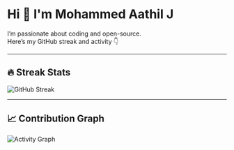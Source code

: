 # Hi 👋 I'm Mohammed Aathil J

I’m passionate about coding and open-source.  
Here’s my GitHub streak and activity 👇

---

## 🔥 Streak Stats
![GitHub Streak](https://github-readme-streak-stats.herokuapp.com/?user=Mohammed-Aathil&theme=dark)

---

## 📈 Contribution Graph
![Activity Graph](https://github-readme-activity-graph.herokuapp.com/graph?username=Mohammed-Aathil&theme=react-dark&area=true)
